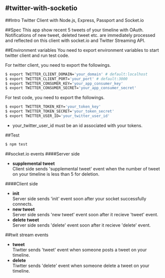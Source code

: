 #twitter-with-socketio
---

##Intro
Twitter Client with Node.js, Express, Passport and Socket.io

##Spec
This app show recent 5 tweets of your timeline with OAuth.  
Notifications of new tweet, deleted tweet etc. are immediately processed  
and reflected on this client with socket.io and Twitter Streaming API. 

##Environment variables
You need to export environment variables to start twitter client and run test code.  

For twitter client, you need to export the followings.
```bash
$ export TWITTER_CLIENT_DOMAIN='your_domain' # default:localhost
$ export TWITTER_CLIENT_PORT='your_port' # default:3000
$ export TWITTER_CONSUMER_KEY='your_app_consumer_key'
$ export TWITTER_CONSUMER_SECRET='your_app_consumer_secret'
```

For test code, you need to export the followings.
```bash
$ export TWITTER_TOKEN_KEY='your_token_key'
$ export TWITTER_TOKEN_SECRET='your_token_secret'
$ export TWITTER_USER_ID='your_twitter_user_id'
```
* your_twitter_user_id must be an id associated with your tokens.

##Test
```bash
$ npm test
```

##socket.io events
####Server side
* **supplemental tweet**  
Client side sends 'supplemental tweet' event when the number of tweet on your timeline is less than 5 for deletion.

####Client side
* **init**  
Server side sends 'init' event soon after your socket successfully connects.
* **new tweet**  
Server side sends 'new tweet' event soon after it recieve 'tweet' event.
* **delete tweet**  
Server side sends 'delete' event soon after it recieve 'delete' event.

##twit stream events
* **tweet**  
Tiwtter sends 'tweet' event when someone posts a tweet on your timeline.
* **delete**  
Tiwtter sends 'delete' event when someone delete a tweet on your timeline.